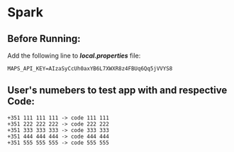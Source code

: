 # Spark
## Before Running:
Add the following line to ***local.properties*** file:

	MAPS_API_KEY=AIzaSyCcUh0axYB6L7XWXR8z4FBUq6Qq5jVVYS8
	
## User's numebers to test app with and respective Code:

	+351 111 111 111 -> code 111 111
	+351 222 222 222 -> code 222 222
	+351 333 333 333 -> code 333 333
	+351 444 444 444 -> code 444 444
	+351 555 555 555 -> code 555 555

